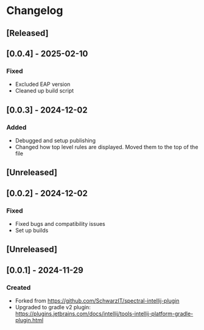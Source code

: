 <!-- @formatter:off -->
<!-- Keep a Changelog guide -> https://keepachangelog.com -->

# Changelog

## [Released]

## [0.0.4] - 2025-02-10

### Fixed

- Excluded EAP version
- Cleaned up build script

## [0.0.3] - 2024-12-02

### Added

- Debugged and setup publishing
- Changed how top level rules are displayed. Moved them to the top of the file

## [Unreleased]

## [0.0.2] - 2024-12-02

### Fixed

- Fixed bugs and compatibility issues
- Set up builds

## [Unreleased]

## [0.0.1] - 2024-11-29

### Created

- Forked from https://github.com/SchwarzIT/spectral-intellij-plugin
- Upgraded to gradle v2 plugin: https://plugins.jetbrains.com/docs/intellij/tools-intellij-platform-gradle-plugin.html
